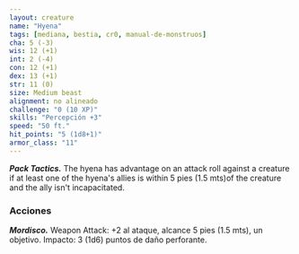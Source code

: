 ```yaml
---
layout: creature
name: "Hyena"
tags: [mediana, bestia, cr0, manual-de-monstruos]
cha: 5 (-3)
wis: 12 (+1)
int: 2 (-4)
con: 12 (+1)
dex: 13 (+1)
str: 11 (0)
size: Medium beast
alignment: no alineado
challenge: "0 (10 XP)"
skills: "Percepción +3"
speed: "50 ft."
hit_points: "5 (1d8+1)"
armor_class: "11"
---
```


***Pack Tactics.*** The hyena has advantage on an attack roll against a creature if at least one of the hyena's allies is within 5 pies (1.5 mts)of the creature and the ally isn't incapacitated.

### Acciones

***Mordisco.*** Weapon Attack: +2 al ataque, alcance 5 pies (1.5 mts), un objetivo. Impacto: 3 (1d6) puntos de daño perforante.